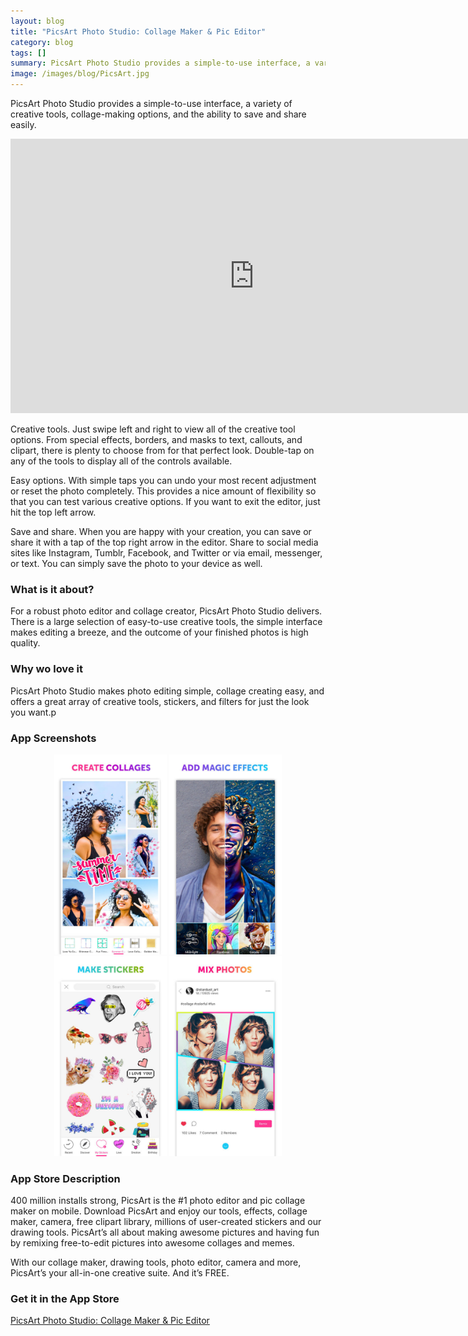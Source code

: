 ```yaml
---
layout: blog
title: "PicsArt Photo Studio: Collage Maker & Pic Editor"
category: blog
tags: []
summary: PicsArt Photo Studio provides a simple-to-use interface, a variety of creative tools, collage-making options, and the ability to save and share easily.
image: /images/blog/PicsArt.jpg
---
```


PicsArt Photo Studio provides a simple-to-use interface, a variety of creative tools, collage-making options, and the ability to save and share easily.

<iframe width="780" height="439" src="https://www.youtube.com/embed/QycdB5aUHhU?ecver=1" frameborder="0" allowfullscreen></iframe>

Creative tools. Just swipe left and right to view all of the creative tool options. From special effects, borders, and masks to text, callouts, and clipart, there is plenty to choose from for that perfect look. Double-tap on any of the tools to display all of the controls available.

Easy options. With simple taps you can undo your most recent adjustment or reset the photo completely. This provides a nice amount of flexibility so that you can test various creative options. If you want to exit the editor, just hit the top left arrow.

Save and share. When you are happy with your creation, you can save or share it with a tap of the top right arrow in the editor. Share to social media sites like Instagram, Tumblr, Facebook, and Twitter or via email, messenger, or text. You can simply save the photo to your device as well.

### What is it about?

For a robust photo editor and collage creator, PicsArt Photo Studio delivers. There is a large selection of easy-to-use creative tools, the simple interface makes editing a breeze, and the outcome of your finished photos is high quality.

### Why wo love it

PicsArt Photo Studio makes photo editing simple, collage creating easy, and offers a great array of creative tools, stickers, and filters for just the look you want.p

### App Screenshots

<div  align="center">    
<a><img src="/images/blog/picsArt1.jpeg" width="180"  alt=""></a>
<img src="/images/blog/picsArt2.jpeg" width="180"  alt="">
<img src="/images/blog/picsArt3.jpeg" width="180"  alt="">
<img src="/images/blog/picsArt4.jpeg" width="180"  alt="">
</div>


### App Store Description

400 million installs strong, PicsArt is the #1 photo editor and pic collage maker on mobile. Download PicsArt and enjoy our tools, effects, collage maker, camera, free clipart library, millions of user-created stickers and our drawing tools. PicsArt’s all about making awesome pictures and having fun by remixing free-to-edit pictures into awesome collages and memes.

With our collage maker, drawing tools, photo editor, camera and more, PicsArt’s your all-in-one creative suite. And it’s FREE. 


### Get it in the App Store 
[PicsArt Photo Studio: Collage Maker & Pic Editor][1]

[1]:https://itunes.apple.com/US/app/id587366035?mt=8